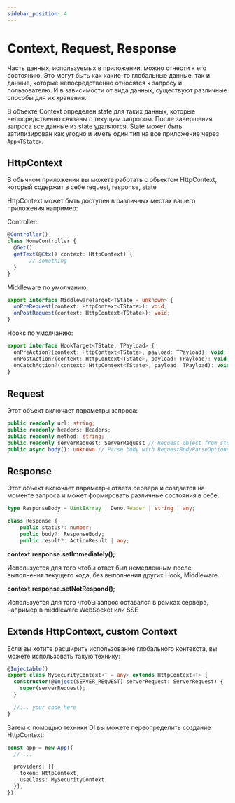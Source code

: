```yaml
---
sidebar_position: 4
---
```


# Context, Request, Response

Часть данных, используемых в приложении, можно отнести к его состоянию. Это могут быть как какие-то глобальные данные, так и данные, которые непосредственно относятся к запросу и пользователю. И в зависимости от вида данных, существуют различные способы для их хранения.

В объекте Context определен state для таких данных, которые непосредственно связаны с текущим запросом. После завершения запроса все данные из state удаляются. State может быть затипизирован как угодно и иметь один тип на все приложение через `App<TState>`.

## HttpContext

В обычном приложении вы можете работать с обьектом HttpContext, который содержит в себе request, response, state

HttpContext может быть доступен в различных местах вашего приложения например:

Controller:

```ts
@Controller()
class HomeController {
  @Get()
  getText(@Ctx() context: HttpContext) {
	   // something
  }
}
```

Middleware по умолчанию:

```ts
export interface MiddlewareTarget<TState = unknown> {
  onPreRequest(context: HttpContext<TState>): void;
  onPostRequest(context: HttpContext<TState>): void;
}
```

 Hooks по умолчанию:

```ts
export interface HookTarget<TState, TPayload> {
  onPreAction?(context: HttpContext<TState>, payload: TPayload): void;
  onPostAction?(context: HttpContext<TState>, payload: TPayload): void;
  onCatchAction?(context: HttpContext<TState>, payload: TPayload): void;
}
```

## Request

Этот объект включает параметры запроса:

```ts
public readonly url: string;
public readonly headers: Headers;
public readonly method: string;
public readonly serverRequest: ServerRequest // Request object from std/http
public async body(): unknown // Parse body with RequestBodyParseOptions
```

## Response

Этот объект включает параметры ответа сервера и создается на моменте запроса и может формировать различные состояния в себе.

```ts
type ResponseBody = Uint8Array | Deno.Reader | string | any;

class Response {
	public status?: number;
	public body?: ResponseBody;
	public result?: ActionResult | any;
```

**context.response.setImmediately();**

Используется для того чтобы ответ был немедленным после выполнения текущего кода, без выполнения других Hook, Middleware. 

**context.response.setNotRespond();**

Используется для того чтобы запрос оставался в рамках сервера, например в middleware WebSocket или SSE

## Extends HttpContext, custom Context

Если вы хотите расширить использование глобального контекста, вы можете использовать такую технику:

```ts
@Injectable()
export class MySecurityContext<T = any> extends HttpContext<T> {
  constructor(@Inject(SERVER_REQUEST) serverRequest: ServerRequest) {
    super(serverRequest);
  }

  //... your code here
}
```

Затем с помощью техники DI вы можете переопределить создание HttpContext:

```ts
const app = new App({
  // ...

  providers: [{
    token: HttpContext,
    useClass: MySecurityContext,
  }],
});
```